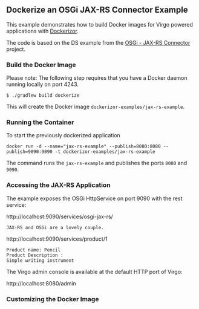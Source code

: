 ## Dockerize an OSGi JAX-RS Connector Example

This example demonstrates how to build Docker images for Virgo powered applications with [Dockerizor][Dockerizor].

The code is based on the DS example from the [OSGi - JAX-RS Connector][jax-rs-connector] project.

### Build the Docker Image

Please note: The following step requires that you have a Docker daemon running locally on port 4243.

    $ ./gradlew build dockerize

This will create the Docker image ``dockerizor-examples/jax-rs-example``.

### Running the Container

To start the previously dockerized application  

    docker run -d --name="jax-rs-example" --publish=8080:8080 --publish=9090:9090 -t dockerizor-examples/jax-rs-example

The command runs the ``jax-rs-example`` and publishes the ports ``8080`` and ``9090``.

### Accessing the JAX-RS Application

The example exposes the OSGi HttpService on port 9090 with the rest service:

http://localhost:9090/services/osgi-jax-rs/

    JAX-RS and OSGi are a lovely couple.

http://localhost:9090/services/product/1

    Product name: Pencil
    Product Description :
    Simple writing instrument    

The Virgo admin console is available at the default HTTP port of Virgo:

http://localhost:8080/admin

### Customizing the Docker Image

  [Virgo]: http://eclipse.org/virgo
  [EclipseRT]: http://eclipse.org/rt
  [Dockerizor]: https://github.com/eclipsesource/dockerizor
  [jax-rs-connector]: https://github.com/hstaudacher/osgi-jax-rs-connector
